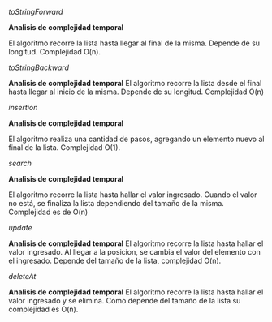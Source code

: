 *toStringForward*

**Analisis de complejidad temporal**

El algoritmo recorre la lista hasta llegar al final de la misma. Depende de su longitud. Complejidad O(n). 

*toStringBackward*

**Analisis de complejidad temporal**
El algoritmo recorre la lista desde el final hasta llegar al inicio de la misma. Depende de su longitud. Complejidad O(n)

*insertion*

**Analisis de complejidad temporal**

El algoritmo realiza una cantidad de pasos, agregando un elemento nuevo al final de la lista. Complejidad O(1). 

*search*

**Analisis de complejidad temporal**

El algoritmo recorre la lista hasta hallar el valor ingresado. Cuando el valor no está, se finaliza la lista dependiendo del tamaño de la misma. Complejidad es de O(n)

*update*

**Analisis de complejidad temporal**
El algoritmo recorre la lista hasta hallar el valor ingresado. Al llegar a la posicion, se cambia el valor del elemento con el ingresado. Depende del tamaño de la lista, complejidad O(n).  

*deleteAt*

**Analisis de complejidad temporal**
El algoritmo recorre la lista hasta hallar el valor ingresado y se elimina. Como depende del tamaño de la lista su complejidad es O(n). 